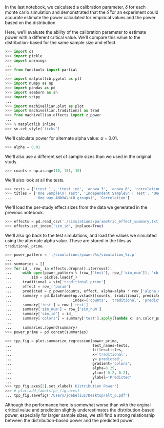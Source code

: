 In the last notebook, we calculated a calibration parameter, $\delta$ for each monte carlo simulation and demonstrated that the $\bar{\delta}$ for an experiment could accurate estimate the power calculated for empirical values and the power based on the distribution.

Here, we'll evaluate the ability of the calibration parameter to estimate power with a different critical value. We'll compare this value to the distribution-based for the same sample size and effect.

```python
>>> import os
>>> import pickle
>>> import warnings
...
>>> from functools import partial
...
>>> import matplotlib.pyplot as plt
>>> import numpy as np
>>> import pandas as pd
>>> import seaborn as sn
>>> import scipy
...
>>> import machivellian.plot as plot
>>> import machivellian.traditional as trad
>>> from machivellian.effects import z_power
...
>>> % matplotlib inline
>>> sn.set_style('ticks')
```

We'll calculate power for alternate alpha value: $\alpha$ = 0.01.

```python
>>> alpha = 0.01
```

We'll also use a different set of sample sizes than we used in the original study.

```python
>>> counts = np.arange(10, 151, 10)
```

We'll also look at all the tests.

```python
>>> tests = ['ttest_1', 'ttest_ind', 'anova_3', 'anova_8', 'correlation']
>>> titles = ['One Sample\nT Test', 'Independent Sample\n T Test', 'One way ANOVA\n(3 groups)',
...           'One way ANOVA\n(8 groups)', 'Correlation']
```

We'll load the per-study effect sizes from the data we generated in the previous notebook.

```python
>>> effects = pd.read_csv('./simulations/parametric_effect_summary.txt', sep='\t')
>>> effects.set_index('sim_id', inplace=True)
```

We'll also go back to the test simulations, and load the values we simulated using the alternate alpha value. These are stored in the files as `traditional_prime`.

```python
>>> power_pattern = './simulations/power/%s/simulation_%i.p'
...
>>> summaries = []
>>> for id_, row_ in effects.dropna().iterrows():
...     with open(power_pattern % (row_['test'], row_['sim_num']), 'rb') as f_:
...         sim = pickle.load(f_)
...     traditional = sim['traditional_prime']
...     effect = row_['param']
...     predicted = z_power(counts, effect, alpha=alpha * row_['alpha_adj'])
...     summary = pd.DataFrame(np.vstack([counts, traditional, predicted]),
...                            index=['counts', 'traditional', 'predicted']).T
...     summary['test'] = row_['test']
...     summary['sim_num'] = row_['sim_num']
...     summary['sim_id'] = id_
...     summary['colors'] = summary['test'].apply(lambda x: sn.color_palette()[0])
...
...     summaries.append(summary)
>>> power_prime = pd.concat(summaries)
```

```python
>>> tpp_fig = plot.summarize_regression(power_prime,
...                                     test_names=tests,
...                                     titles=titles,
...                                     x='traditional',
...                                     y='predicted',
...                                     gradient='colors',
...                                     alpha=0.25,
...                                     ylim=[-0.2, 0.2],
...                                     ylabel='Predicted'
...                                    )
>>> tpp_fig.axes[2].set_xlabel('Distribution Power')
>>> # plot.add_labels(pe_fig.axes)
... tpp_fig.savefig('/Users/jdebelius/Desktop/alt_p.pdf')
```

Although the performance here is somewhat worse than with the orginal critical value and prediction slightly underestimates the distribution-based power, especially for larger sample sizes, we still find a strong relationship between the distribution-based power and the predicted power.

